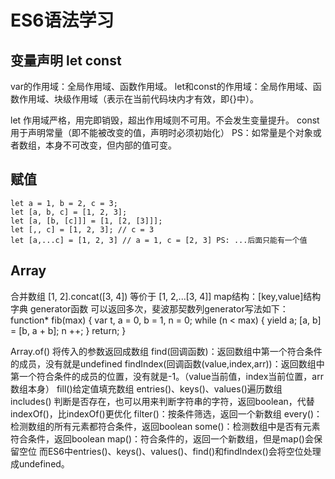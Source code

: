 # ES6语法学习

## 变量声明 let  const

var的作用域：全局作用域、函数作用域。
let和const的作用域：全局作用域、函数作用域、块级作用域（表示在当前代码块内才有效，即{}中）。

let     作用域严格，用完即销毁，超出作用域则不可用。不会发生变量提升。
const   用于声明常量（即不能被改变的值，声明时必须初始化）
        PS：如常量是个对象或者数组，本身不可改变，但内部的值可变。

## 赋值

    let a = 1, b = 2, c = 3;
    let [a, b, c] = [1, 2, 3];
    let [a, [b, [c]]] = [1, [2, [3]]];
    let [,, c] = [1, 2, 3]; // c = 3
    let [a,...c] = [1, 2, 3] // a = 1, c = [2, 3] PS: ...后面只能有一个值

## Array

合并数组 [1, 2].concat([3, 4])  等价于  [1, 2,...[3, 4]]
map结构：[key,value]结构  字典
generator函数    可以返回多次，斐波那契数列generator写法如下：
    function* fib(max) {
        var
            t,
            a = 0,
            b = 1,
            n = 0;
        while (n < max) {
            yield a;
            [a, b] = [b, a + b];
            n ++;
        }
        return;
    }

Array.of() 将传入的参数返回成数组
find(回调函数)：返回数组中第一个符合条件的成员，没有就是undefined
findIndex(回调函数(value,index,arr))：返回数组中第一个符合条件的成员的位置，没有就是-1。（value当前值，index当前位置，arr数组本身）
fill()给定值填充数组
entries()、keys()、values()遍历数组
includes() 判断是否存在，也可以用来判断字符串的字符，返回boolean，代替indexOf()，比indexOf()更优化
filter()：按条件筛选，返回一个新数组
every()：检测数组的所有元素都符合条件，返回boolean
some()：检测数组中是否有元素符合条件，返回boolean
map()：符合条件的，返回一个新数组，但是map()会保留空位
    而ES6中entries()、keys()、values()、find()和findIndex()会将空位处理成undefined。